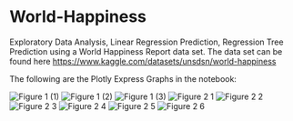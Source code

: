 # World-Happiness

Exploratory Data Analysis, Linear Regression Prediction, Regression Tree Prediction using a World Happiness Report data set. The data set can be found here  https://www.kaggle.com/datasets/unsdsn/world-happiness

The following are the Plotly Express Graphs in the notebook:

![Figure 1 (1)](https://user-images.githubusercontent.com/95597155/235816388-91ba9525-ca1a-43fa-990c-5fe12e7a24b8.png)
![Figure 1 (2)](https://user-images.githubusercontent.com/95597155/235816400-048d4d9d-7e97-44dd-8ddc-401803577c08.png)
![Figure 1 (3)](https://user-images.githubusercontent.com/95597155/235816405-afe8219e-0550-49b2-be59-e0b805eb8f62.png)
![Figure 2 1](https://user-images.githubusercontent.com/95597155/235816407-d523b0f2-4424-4e4b-99c3-cd525c3be795.png)
![Figure 2 2](https://user-images.githubusercontent.com/95597155/235816411-303d4756-3ae4-4ebf-84d5-331ca7ba5b2d.png)
![Figure 2 3](https://user-images.githubusercontent.com/95597155/235816414-87483fca-8a94-456a-8a31-82cffb0b3f45.png)
![Figure 2 4](https://user-images.githubusercontent.com/95597155/235816416-89d14930-73e6-4995-ae3b-b006eb131691.png)
![Figure 2 5](https://user-images.githubusercontent.com/95597155/235816419-58276313-df16-4c5e-9e84-5fa252986a04.png)
![Figure 2 6](https://user-images.githubusercontent.com/95597155/235816421-ed763b3a-50de-43c1-b53a-cb84d118b4cb.png)
